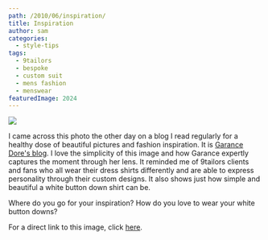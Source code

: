 ```yaml
---
path: /2010/06/inspiration/
title: Inspiration
author: sam
categories: 
  - style-tips
tags: 
  - 9tailors
  - bespoke
  - custom suit
  - mens fashion
  - menswear
featuredImage: 2024
---
```

[![](http://2.bp.blogspot.com/_20LDsLnO2rk/TBzNr3JsKlI/AAAAAAAAARU/2LVJm7YVFZc/s320/laurel-shirt-en1.jpg)](http://2.bp.blogspot.com/_20LDsLnO2rk/TBzNr3JsKlI/AAAAAAAAARU/2LVJm7YVFZc/s1600/laurel-shirt-en1.jpg)

I came across this photo the other day on a blog I read regularly for a healthy dose of beautiful pictures and fashion inspiration. It is [Garance Dore's blog](http://www.garancedore.fr/en/). I love the simplicity of this image and how Garance expertly captures the moment through her lens. It reminded me of 9tailors clients and fans who all wear their dress shirts differently and are able to express personality through their custom designs. It also shows just how simple and beautiful a white button down shirt can be.

Where do you go for your inspiration? How do you love to wear your white button downs?

For a direct link to this image, click [here](http://www.garancedore.fr/en/2010/06/15/la-chemise-blanche/).